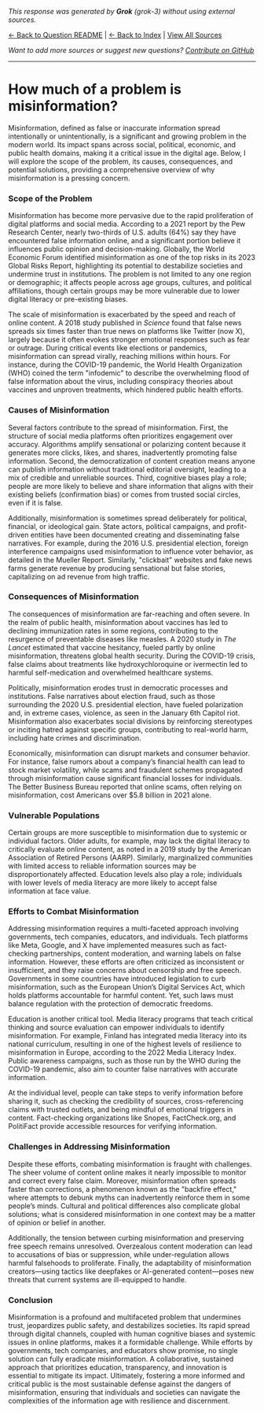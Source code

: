 <!-- 
Generated by: grok
Model: grok-3
Prompt type: default
Generated at: 2025-06-18T11:53:19.091851
-->

*This response was generated by **Grok** (grok-3) without using external sources.*

[← Back to Question README](README.md) | [← Back to Index](../README.md) | [View All Sources](../allsources.md)

*Want to add more sources or suggest new questions? [Contribute on GitHub](https://github.com/justinwest/SuggestedSources)*

---

# How much of a problem is misinformation?

Misinformation, defined as false or inaccurate information spread intentionally or unintentionally, is a significant and growing problem in the modern world. Its impact spans across social, political, economic, and public health domains, making it a critical issue in the digital age. Below, I will explore the scope of the problem, its causes, consequences, and potential solutions, providing a comprehensive overview of why misinformation is a pressing concern.

### Scope of the Problem
Misinformation has become more pervasive due to the rapid proliferation of digital platforms and social media. According to a 2021 report by the Pew Research Center, nearly two-thirds of U.S. adults (64%) say they have encountered false information online, and a significant portion believe it influences public opinion and decision-making. Globally, the World Economic Forum identified misinformation as one of the top risks in its 2023 Global Risks Report, highlighting its potential to destabilize societies and undermine trust in institutions. The problem is not limited to any one region or demographic; it affects people across age groups, cultures, and political affiliations, though certain groups may be more vulnerable due to lower digital literacy or pre-existing biases.

The scale of misinformation is exacerbated by the speed and reach of online content. A 2018 study published in *Science* found that false news spreads six times faster than true news on platforms like Twitter (now X), largely because it often evokes stronger emotional responses such as fear or outrage. During critical events like elections or pandemics, misinformation can spread virally, reaching millions within hours. For instance, during the COVID-19 pandemic, the World Health Organization (WHO) coined the term "infodemic" to describe the overwhelming flood of false information about the virus, including conspiracy theories about vaccines and unproven treatments, which hindered public health efforts.

### Causes of Misinformation
Several factors contribute to the spread of misinformation. First, the structure of social media platforms often prioritizes engagement over accuracy. Algorithms amplify sensational or polarizing content because it generates more clicks, likes, and shares, inadvertently promoting false information. Second, the democratization of content creation means anyone can publish information without traditional editorial oversight, leading to a mix of credible and unreliable sources. Third, cognitive biases play a role; people are more likely to believe and share information that aligns with their existing beliefs (confirmation bias) or comes from trusted social circles, even if it is false.

Additionally, misinformation is sometimes spread deliberately for political, financial, or ideological gain. State actors, political campaigns, and profit-driven entities have been documented creating and disseminating false narratives. For example, during the 2016 U.S. presidential election, foreign interference campaigns used misinformation to influence voter behavior, as detailed in the Mueller Report. Similarly, "clickbait" websites and fake news farms generate revenue by producing sensational but false stories, capitalizing on ad revenue from high traffic.

### Consequences of Misinformation
The consequences of misinformation are far-reaching and often severe. In the realm of public health, misinformation about vaccines has led to declining immunization rates in some regions, contributing to the resurgence of preventable diseases like measles. A 2020 study in *The Lancet* estimated that vaccine hesitancy, fueled partly by online misinformation, threatens global health security. During the COVID-19 crisis, false claims about treatments like hydroxychloroquine or ivermectin led to harmful self-medication and overwhelmed healthcare systems.

Politically, misinformation erodes trust in democratic processes and institutions. False narratives about election fraud, such as those surrounding the 2020 U.S. presidential election, have fueled polarization and, in extreme cases, violence, as seen in the January 6th Capitol riot. Misinformation also exacerbates social divisions by reinforcing stereotypes or inciting hatred against specific groups, contributing to real-world harm, including hate crimes and discrimination.

Economically, misinformation can disrupt markets and consumer behavior. For instance, false rumors about a company’s financial health can lead to stock market volatility, while scams and fraudulent schemes propagated through misinformation cause significant financial losses for individuals. The Better Business Bureau reported that online scams, often relying on misinformation, cost Americans over $5.8 billion in 2021 alone.

### Vulnerable Populations
Certain groups are more susceptible to misinformation due to systemic or individual factors. Older adults, for example, may lack the digital literacy to critically evaluate online content, as noted in a 2019 study by the American Association of Retired Persons (AARP). Similarly, marginalized communities with limited access to reliable information sources may be disproportionately affected. Education levels also play a role; individuals with lower levels of media literacy are more likely to accept false information at face value.

### Efforts to Combat Misinformation
Addressing misinformation requires a multi-faceted approach involving governments, tech companies, educators, and individuals. Tech platforms like Meta, Google, and X have implemented measures such as fact-checking partnerships, content moderation, and warning labels on false information. However, these efforts are often criticized as inconsistent or insufficient, and they raise concerns about censorship and free speech. Governments in some countries have introduced legislation to curb misinformation, such as the European Union’s Digital Services Act, which holds platforms accountable for harmful content. Yet, such laws must balance regulation with the protection of democratic freedoms.

Education is another critical tool. Media literacy programs that teach critical thinking and source evaluation can empower individuals to identify misinformation. For example, Finland has integrated media literacy into its national curriculum, resulting in one of the highest levels of resilience to misinformation in Europe, according to the 2022 Media Literacy Index. Public awareness campaigns, such as those run by the WHO during the COVID-19 pandemic, also aim to counter false narratives with accurate information.

At the individual level, people can take steps to verify information before sharing it, such as checking the credibility of sources, cross-referencing claims with trusted outlets, and being mindful of emotional triggers in content. Fact-checking organizations like Snopes, FactCheck.org, and PolitiFact provide accessible resources for verifying information.

### Challenges in Addressing Misinformation
Despite these efforts, combating misinformation is fraught with challenges. The sheer volume of content online makes it nearly impossible to monitor and correct every false claim. Moreover, misinformation often spreads faster than corrections, a phenomenon known as the "backfire effect," where attempts to debunk myths can inadvertently reinforce them in some people’s minds. Cultural and political differences also complicate global solutions; what is considered misinformation in one context may be a matter of opinion or belief in another.

Additionally, the tension between curbing misinformation and preserving free speech remains unresolved. Overzealous content moderation can lead to accusations of bias or suppression, while under-regulation allows harmful falsehoods to proliferate. Finally, the adaptability of misinformation creators—using tactics like deepfakes or AI-generated content—poses new threats that current systems are ill-equipped to handle.

### Conclusion
Misinformation is a profound and multifaceted problem that undermines trust, jeopardizes public safety, and destabilizes societies. Its rapid spread through digital channels, coupled with human cognitive biases and systemic issues in online platforms, makes it a formidable challenge. While efforts by governments, tech companies, and educators show promise, no single solution can fully eradicate misinformation. A collaborative, sustained approach that prioritizes education, transparency, and innovation is essential to mitigate its impact. Ultimately, fostering a more informed and critical public is the most sustainable defense against the dangers of misinformation, ensuring that individuals and societies can navigate the complexities of the information age with resilience and discernment.